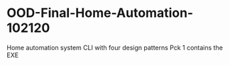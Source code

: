 # OOD-Final-Home-Automation-102120
Home automation system CLI with four design patterns
Pck 1 contains the EXE
